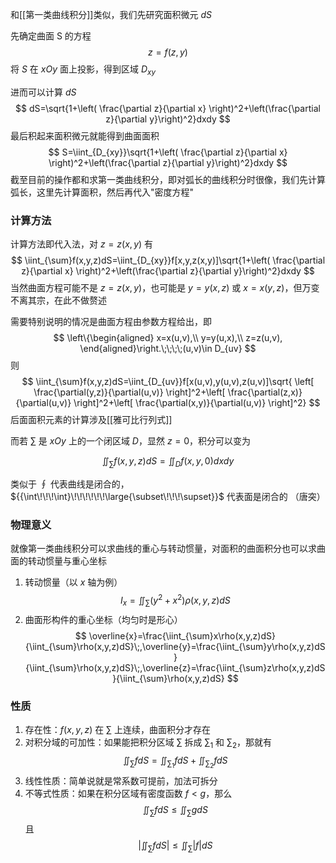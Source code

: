 和[[第一类曲线积分]]类似，我们先研究面积微元 $dS$

先确定曲面 S 的方程
$$
z=f(z,y)
$$
将 $S$ 在 $xOy$ 面上投影，得到区域 $D_{xy}$

进而可以计算 $dS$
$$
dS=\sqrt{1+\left( \frac{\partial z}{\partial x} \right)^2+\left(\frac{\partial z}{\partial y}\right)^2}dxdy
$$
最后积起来面积微元就能得到曲面面积
$$
S=\iint_{D_{xy}}\sqrt{1+\left( \frac{\partial z}{\partial x} \right)^2+\left(\frac{\partial z}{\partial y}\right)^2}dxdy
$$
截至目前的操作都和求第一类曲线积分，即对弧长的曲线积分时很像，我们先计算弧长，这里先计算面积，然后再代入"密度方程"

### 计算方法
计算方法即代入法，对 $z=z(x,y)$ 有
$$
\iint_{\sum}f(x,y,z)dS=\iint_{D_{xy}}f[x,y,z(x,y)]\sqrt{1+\left( \frac{\partial z}{\partial x} \right)^2+\left(\frac{\partial z}{\partial y}\right)^2}dxdy
$$
当然曲面方程可能不是 $z=z(x,y)$，也可能是 $y=y(x,z)$ 或 $x=x(y,z)$，但万变不离其宗，在此不做赘述

需要特别说明的情况是曲面方程由参数方程给出，即
$$
\left\{\begin{aligned}
x=x(u,v),\\
y=y(u,x),\\
z=z(u,v),
\end{aligned}\right.\;\;\;\;(u,v)\in D_{uv}
$$
则 $$
\iint_{\sum}f(x,y,z)dS=\iint_{D_{uv}}f[x(u,v),y(u,v),z(u,v)]\sqrt{ \left[ \frac{\partial(y,z)}{\partial(u,v)} \right]^2+\left[ \frac{\partial(z,x)}{\partial(u,v)} \right]^2+\left[ \frac{\partial(x,y)}{\partial(u,v)} \right]^2}
$$
后面面积元素的计算涉及[[雅可比行列式]]

而若 $\sum$ 是 $xOy$ 上的一个闭区域 $D$，显然 $z=0$，积分可以变为

$$
\iint_{\sum}f(x,y,z)dS=\iint_{D}f(x,y,0)dxdy
$$

类似于 $\oint$ 代表曲线是闭合的，${{\int\!\!\!\int}\!\!\!\!\!\!\large{\subset\!\!\!\supset}}$ 代表面是闭合的 （唐突）

### 物理意义
就像第一类曲线积分可以求曲线的重心与转动惯量，对面积的曲面积分也可以求曲面的转动惯量与重心坐标
1. 转动惯量（以 $x$ 轴为例）$$
I_{x}=\iint_{\sum}(y^2+x^2)\rho(x,y,z)dS
$$
2. 曲面形构件的重心坐标（均匀时是形心）$$
\overline{x}=\frac{\iint_{\sum}x\rho(x,y,z)dS}{\iint_{\sum}\rho(x,y,z)dS}\;,\overline{y}=\frac{\iint_{\sum}y\rho(x,y,z)dS}{\iint_{\sum}\rho(x,y,z)dS}\;,\overline{z}=\frac{\iint_{\sum}z\rho(x,y,z)dS}{\iint_{\sum}\rho(x,y,z)dS}
$$
### 性质
1. 存在性：$f(x,y,z)$ 在 $\sum$ 上连续，曲面积分才存在
2. 对积分域的可加性：如果能把积分区域 $\sum$ 拆成 $\sum_1$ 和 $\sum_{2}$，那就有 $$
\iint_{\sum}fdS=\iint_{\sum_{1}}fdS+\iint_{\sum_{2}}fdS
$$
3. 线性性质：简单说就是常系数可提前，加法可拆分
4. 不等式性质：如果在积分区域有密度函数 $f<g$，那么$$
\iint_{\sum}fdS \leq \iint_{\sum}gdS
$$ 且$$
\left|\iint_{\sum}fdS\right|\leq \iint_{\sum}\left|f\right|dS
$$
